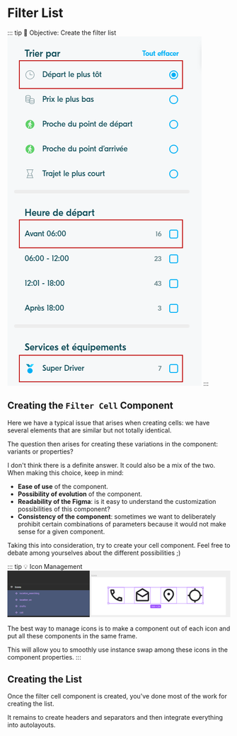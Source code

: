 # Filter List

::: tip 🎯 Objective: Create the filter list
![](../../assets/img/figma/exercice/app/cells.png)
:::

## Creating the `Filter Cell` Component
Here we have a typical issue that arises when creating cells: we have several elements that are similar but not totally identical.

The question then arises for creating these variations in the component: variants or properties?

I don't think there is a definite answer. It could also be a mix of the two. When making this choice, keep in mind:

- **Ease of use** of the component.
- **Possibility of evolution** of the component.
- **Readability of the Figma**: is it easy to understand the customization possibilities of this component?
- **Consistency of the component**: sometimes we want to deliberately prohibit certain combinations of parameters because it would not make sense for a given component.

Taking this into consideration, try to create your cell component. Feel free to debate among yourselves about the different possibilities ;)

::: tip 💡 Icon Management
![](../../assets/img/figma/exercice/app/icons.png)

The best way to manage icons is to make a component out of each icon and put all these components in the same frame.

This will allow you to smoothly use instance swap among these icons in the component properties.
:::

## Creating the List
Once the filter cell component is created, you've done most of the work for creating the list.

It remains to create headers and separators and then integrate everything into autolayouts.